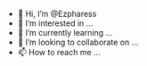 - 👋 Hi, I’m @Ezpharess
- 👀 I’m interested in ...
- 🌱 I’m currently learning ...
- 💞️ I’m looking to collaborate on ...
- 📫 How to reach me ...

<!---
Ezpharess/Ezpharess is a ✨ special ✨ repository because its `README.md` (this file) appears on your GitHub profile.
You can click the Preview link to take a look at your changes.
--->
